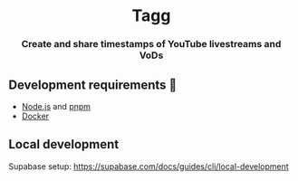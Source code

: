 <div align="center">

# Tagg

### Create and share timestamps of YouTube livestreams and VoDs

</div>

## Development requirements 🔧

-   [Node.js](https://nodejs.org/en/) and [pnpm](https://pnpm.io/)
-   [Docker](https://docs.docker.com/engine/install/ubuntu/)

## Local development

Supabase setup: https://supabase.com/docs/guides/cli/local-development
